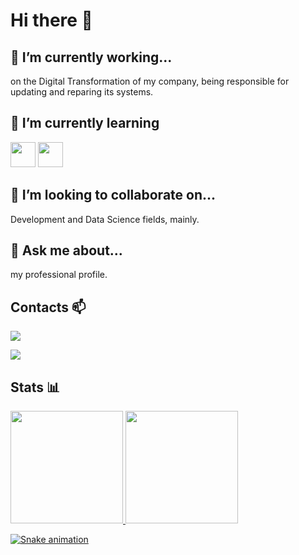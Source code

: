 # Hi there 👋

## 🔭 I’m currently working...
on the Digital Transformation of my company, being responsible for updating and reparing its systems.

## 🌱 I’m currently learning

<img loading="lazy" src="https://i.pinimg.com/originals/82/a2/18/82a2188c985ce75402ae44fc43fe7e5e.png" width="40" height="40"/> <img loading="lazy" src="https://upload.wikimedia.org/wikipedia/commons/thumb/c/cf/New_Power_BI_Logo.svg/1200px-New_Power_BI_Logo.svg.png" width="40" height="40"/>

## 👯 I’m looking to collaborate on...
Development and Data Science fields, mainly.

## 💬 Ask me about...
my professional profile.

## Contacts 📫

<div>
<a href="[https://www.linkedin.com/in/seu-usuário-linkedln-aqui](https://www.linkedin.com/in/rachelbarinosilva/)" target="_blank"><img loading="lazy" src="https://img.shields.io/badge/-LinkedIn-%230077B5?style=for-the-badge&logo=linkedin&logoColor=white" target="_blank"></a>   

<a href = "mailto:contato@rachelbarinosilva@gmail.com"><img loading="lazy" src="https://img.shields.io/badge/Gmail-D14836?style=for-the-badge&logo=gmail&logoColor=white" target="_blank"></a>

</div>

## Stats 📊

<div>
<a href="https://github.com/RachelS2">
<img loading="lazy" height="180em" src="https://github-readme-stats.vercel.app/api/top-langs/?username=RachelS2&layout=compact&langs_count=7&theme=dracula"/>
<img loading="lazy" height="180em" src="https://github-readme-stats.vercel.app/api?username=RachelS2&show_icons=true&theme=dracula&include_all_commits=true&count_private=true"/>
</div>

![Snake animation](https://github.com/RachelS2/RachelS2/blob/output/github-contribution-grid-snake.svg)
 
